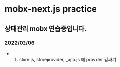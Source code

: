 # mobx-next.js practice

## 상태관리 mobx 연습중입니다. 

### 2022/02/06 
- 1. store.js, storeprovider, _app.js 에 provider 감싸기